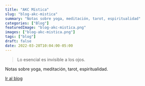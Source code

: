 ```yaml
---
title: "AKC Mística"
slug: "blog-akc-mistica"
summary: "Notas sobre yoga, meditación, tarot, espiritualidad"
categories: ["Blog"]
featuredImage: "blog-akc-mistica.png"
images: ["blog-akc-mistica.png"]
tags: ["blog"]
draft: false
date: 2022-03-28T10:04:00-05:00
---
```

> Lo esencial es invisible a los ojos.

Notas sobre yoga, meditación, tarot, espiritualidad.

[Ir al blog](https://mistica.akcademia.xyz)